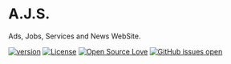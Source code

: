 # A.J.S.

Ads, Jobs, Services and News WebSite.

[![version](https://img.shields.io/badge/version-1.0-green.svg)](https://github.com/Valentin9003/AJS) [![License](https://img.shields.io/badge/License-Apache%202.0-blue.svg)](https://opensource.org/licenses/Apache-2.0) [![Open Source Love](https://badges.frapsoft.com/os/v3/open-source.svg?v=103)](https://github.com/ellerbrock/open-source-badges/)
[![GitHub issues open](https://img.shields.io/github/issues/network-tools/valenting990.svg?maxAge=2592000)](https://github.com/network-tools/valentin9003/issues)



